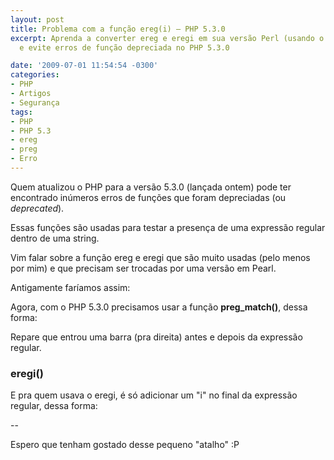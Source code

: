 ```yaml
---
layout: post
title: Problema com a função ereg(i) – PHP 5.3.0
excerpt: Aprenda a converter ereg e eregi em sua versão Perl (usando o preg_match)
  e evite erros de função depreciada no PHP 5.3.0

date: '2009-07-01 11:54:54 -0300'
categories:
- PHP
- Artigos
- Segurança
tags:
- PHP
- PHP 5.3
- ereg
- preg
- Erro
---
```

Quem atualizou o PHP para a versão 5.3.0 (<span class="removed_link" title="/noticias/php-5-3-0-lancado/">lançada ontem</span>) pode ter encontrado inúmeros erros de funções que foram depreciadas (ou <em>deprecated</em>).

Essas funções são usadas para testar a presença de uma expressão regular dentro de uma string.

Vim falar sobre a função ereg e eregi que são muito usadas (pelo menos por mim) e que precisam ser trocadas por uma versão em Pearl.

Antigamente faríamos assim:


<div data-gist-id="9f9701b4afb4135e4ba1" data-gist-show-loading="false"></div>

Agora, com o PHP 5.3.0 precisamos usar a função <strong>preg_match()</strong>, dessa forma:


<div data-gist-id="4e6c7ffdb553c418ebf1" data-gist-show-loading="false"></div>

Repare que entrou uma barra (pra direita) antes e depois da expressão regular.

### eregi()
E pra quem usava o eregi, é só adicionar um "i" no final da expressão regular, dessa forma:


<div data-gist-id="aa6695df88c53771e26e" data-gist-show-loading="false"></div>

--

Espero que tenham gostado desse pequeno "atalho" :P

